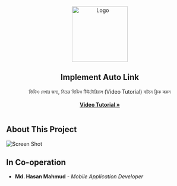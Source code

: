 <br/>
<p align="center">
  <a href="https://github.com/AppBondTech/Easy_InAppUpdate">
    <img src="https://mdhasanmahmud.000webhostapp.com/inappupdate/youtubelogo.png" alt="Logo" width="150" height="150">
  </a>

  <h2 align="center">Implement Auto Link</h2>

  <p align="center">
    ভিডিও দেখার জন্য, নিচের ভিডিও টিউটোরিয়াল (Video Tutorial) বাটনে ক্লিক করুন
    <br/>
    <br/>
    <a href="https://youtu.be/7SMK6om3Emg?si=_-GD-9PJ1213ecFw"><strong> Video Tutorial »</strong></a>
    <br/>
    <br/>
    
## About This Project

![Screen Shot](https://mdhasanmahmud.000webhostapp.com/inappupdate/inappupdate.png)

## In Co-operation

* **Md. Hasan Mahmud** - *Mobile Application Developer*
